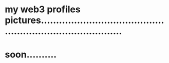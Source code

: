 # my web3 profiles pictures................................................................................
# soon..........
